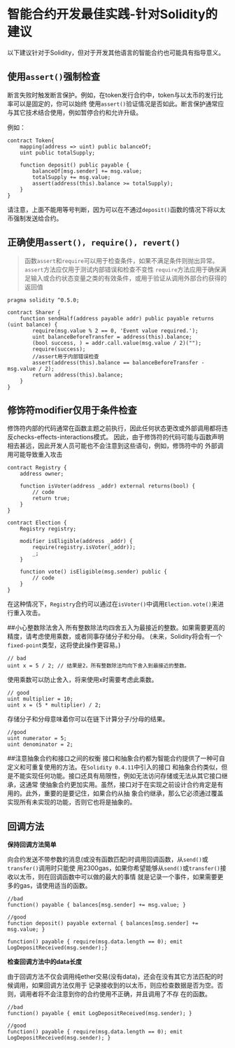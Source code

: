 # 智能合约开发最佳实践-针对Solidity的建议
以下建议针对于Solidity，但对于开发其他语言的智能合约也可能具有指导意义。

## 使用`assert()`强制检查
断言失败时触发断言保护。例如，在token发行合约中，token与以太币的发行比率可以是固定的，你可以始终
使用`assert()`验证情况是否如此。断言保护通常应与其它技术结合使用，例如暂停合约和允许升级。

例如：

```solidity
contract Token{
    mapping(address => uint) public balanceOf;
    uint public totalSupply;
    
    function deposit() public payable {
        balanceOf[msg.sender] += msg.value;
        totalSupply += msg.value;
        assert(address(this).balance >= totalSupply);
    }
}
```

请注意，上面不能用等号判断，因为可以在不通过`deposit()`函数的情况下将以太币强制发送给合约。

## 正确使用`assert(), require(), revert()`
> 函数`assert`和`require`可以用于检查条件，如果不满足条件则抛出异常。
> `assert`方法应仅用于测试内部错误和检查不变性
> `require`方法应用于确保满足输入或合约状态变量之类的有效条件，或用于验证从调用外部合约获得的返回值

```solidity
pragma solidity ^0.5.0;

contract Sharer {
    function sendHalf(address payable addr) public payable returns (uint balance) {
        require(msg.value % 2 == 0, 'Event value required.');
        uint balanceBeforeTransfer = address(this).balance;
        (bool success, ) = addr.call.value(msg.value / 2)("");
        require(success);
        //assert用于内部错误检查 
        assert(address(this).balance == balanceBeforeTransfer - msg.value / 2);
        return address(this).balance;
    }
}
```

## 修饰符modifier仅用于条件检查
修饰符内部的代码通常在函数主题之前执行，因此任何状态更改或外部调用都将违反checks-effects-interactions模式。
因此，由于修饰符的代码可能与函数声明相去甚远，因此开发人员可能也不会注意到这些语句，例如，修饰符中的
外部调用可能导致重入攻击

```solidity
contract Registry {
    address owner;
    
    function isVoter(address _addr) external returns(bool) {
        // code
        return true;
    }
}

contract Election {
    Registry registry;
    
    modifier isEligible(address _addr) {
        require(registry.isVoter(_addr));
        _;
    }
    
    function vote() isEligible(msg.sender) public {
        // code
    }
}
```
在这种情况下，`Registry`合约可以通过在`isVoter()`中调用`Election.vote()`来进行重入攻击。

##小心整数除法舍入
所有整数除法均四舍五入为最接近的整数。如果需要更高的精度，请考虑使用乘数，或者同事存储分子和分母。
(未来，Solidity将会有一个`fixed-point`类型，这将使此操作更容易。)
```solidity
// bad
uint x = 5 / 2; // 结果是2，所有整数除法均向下舍入到最接近的整数。
```
使用乘数可以防止舍入，将来使用x时需要考虑此乘数。
```solidity
// good
uint multiplier = 10;
uint x = (5 * multiplier) / 2;
```
存储分子和分母意味着你可以在链下计算分子/分母的结果。
```solidity
//good
uint numerator = 5;
uint denominator = 2;
```

##注意抽象合约和接口之间的权衡
接口和抽象合约都为智能合约提供了一种可自定义和可重复使用的方法。在`Solidity 0.4.11`中引入的接口
和抽象合约类似，但是不能实现任何功能。接口还具有局限性，例如无法访问存储或无法从其它接口继承，这通常
使抽象合约更加实用。虽然，接口对于在实现之前设计合约肯定是有用的。此外，重要的是要记住，如果合约从抽
象合约继承，那么它必须通过覆盖实现所有未实现的功能，否则它也将是抽象的。

## 回调方法
**保持回调方法简单** 

向合约发送不带参数的消息(或没有函数匹配)时调用回调函数，从`send()`或`transfer()`调用时只能使
用2300gas，如果你希望能够从`send()`或`transfer()`接收以太币，则在回调函数中可以做的最大的事情
就是记录一个事件，如果需要更多的gas，请使用适当的函数。

```solidity
//bad
function() payable { balances[msg.sender] += msg.value; }

//good
function deposit() payable external { balances[msg.sender] += msg.value; }

function() payable { require(msg.data.length == 0); emit LogDepositReceived(msg.sender);}
```

**检查回调方法中的data长度** 

由于回调方法不仅会调用纯ether交易(没有data)，还会在没有其它方法匹配的时候调用，如果回调方法仅用于
记录接收到的以太币，则应检查数据是否为空。否则，调用者将不会注意到你的合约使用不正确，并且调用了不存
在的函数。
```solidity
//bad
function() payable { emit LogDepositReceived(msg.sender); }

//good
function() payable { require(msg.data.length == 0); emit LogDepositReceived(msg.sender); }
```
